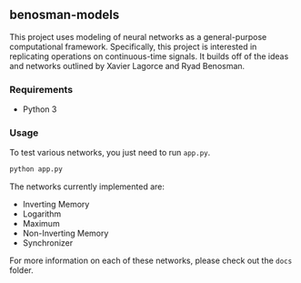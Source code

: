 ## benosman-models

This project uses modeling of neural networks as a general-purpose computational framework. Specifically, this project is interested in replicating operations on continuous-time signals. It builds off of the ideas and networks outlined by Xavier Lagorce and Ryad Benosman.

### Requirements

* Python 3

### Usage

To test various networks, you just need to run `app.py`.

```bash
python app.py
```

The networks currently implemented are:

* Inverting Memory
* Logarithm
* Maximum
* Non-Inverting Memory
* Synchronizer

For more information on each of these networks, please check out the `docs` folder. 
